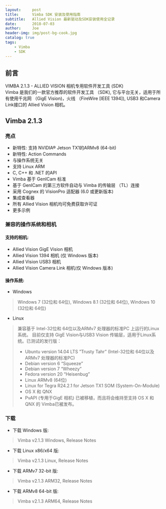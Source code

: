 ```yaml
---
layout:     post
title:      Vimba SDK 安装及使用指南
subtitle:   Allied Vision 最新驱动及SDK安装使用全记录
date:       2018-07-03
author:     Joe
header-img: img/post-bg-cook.jpg
catalog: true
tags:
    - Vimba
    - SDK
---
```


## 前言

VIMBA 2.1.3 - ALLIED VISION 相机专用软件开发工具 (SDK)  
Vimba 是我们的一款官方推荐的软件开发工具 （SDK), 它与平台无关，适用于所有使用千兆网 （GigE Vision)，火线 （FireWire [IEEE 1394]), USB3 和Camera Link接口的 Allied Vision 相机。


## Vimba 2.1.3

### 亮点
* 新特性: 支持 NVIDIA® Jetson TX1的ARMv8 (64-bit)
* 新特性: Action Commands
* 与操作系统无关
* 支持 Linux ARM
* C, C++ 和 .NET 的API
* Vimba 基于 GenICam 标准
* 基于 GenICam 的第三方软件自动与 Vimba 的传输层 （TL）连接
* 采用 Cognex 的 VisionPro 适配器 (6.0 或更新版本)
* 集成查看器
* 所有 Allied Vision 相机均可免费获取许可证
* 更多示例


### 兼容的操作系统和相机

#### 支持的相机:

* Allied Vision GigE Vision 相机
* Allied Vision 1394 相机 (仅 Windows 版本)
* Allied Vision USB3 相机
* Allied Vision Camera Link 相机(仅 Windows 版本)

#### 操作系统:

* Windows
> Windows 7 (32位和 64位), Windows 8.1 (32位和 64位), Windows 10 (32位和 64位)
* Linux
> 兼容基于 Intel-32位和 64位以及ARMv7 处理器的标准PC 上运行的Linux系统。 目前仅支持 GigE Vision与USB3 Vision 传输层，适用于Linux系统。已测试的发行版：
> * Ubuntu version 14.04 LTS ”Trusty Tahr” (Intel-32位和 64位以及ARMv7 处理器的标准PC)
> * Debian version 6 “Squeeze”
> * Debian version 7 “Wheezy”
> * Fedora version 20 “Heisenbug”
> * Linux ARMv8 (64位)
> * Linux for Tegra R24.2.1 for Jetson TX1 SOM (System-On-Module)
> * OS X 和 QNX
> * PvAPI (专用于GigE 相机) 已被移植，而且将会维持至支持 OS X 和  QNX 的 Vimba已被发布。

### 下载
* 下载 Windows 版:
> Vimba v2.1.3 Windows, Release Notes 
* 下载 Linux x86/x64 版:
> Vimba v2.1.3 Linux, Release Notes 
* 下载 ARMv7 32-bit 版:
> Vimba v2.1.3 ARM32, Release Notes 
* 下载 ARMv8 64-bit 版:
> Vimba v2.1.3 ARM64, Release Notes 
